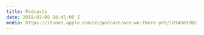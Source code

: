 ```yaml
---
title: Podcasts
date: 2019-02-05 16:45:00 Z
media: https://itunes.apple.com/us/podcast/are-we-there-yet/id1450970231?mt=2&ls=1
---
```


